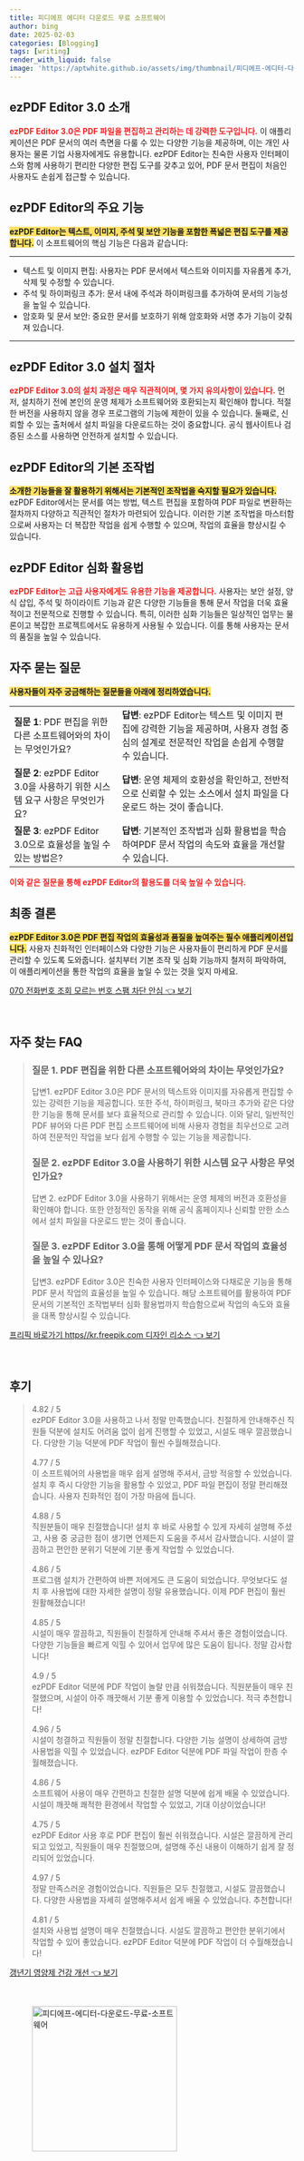 ```yaml
---
title: 피디에프 에디터 다운로드 무료 소프트웨어
author: bing
date: 2025-02-03
categories: [Blogging]
tags: [writing]
render_with_liquid: false
image: 'https://aptwhite.github.io/assets/img/thumbnail/피디에프-에디터-다운로드-무료-소프트웨어.webp'
---
```



<h2 id='ezPDF_Editor소개'>ezPDF Editor 3.0 소개</h2>

<p><b><span style="color: #ee2323;">ezPDF Editor 3.0은 PDF 파일을 편집하고 관리하는 데 강력한 도구입니다.</span></b> 이 애플리케이션은 PDF 문서의 여러 측면을 다룰 수 있는 다양한 기능을 제공하며, 이는 개인 사용자는 물론 기업 사용자에게도 유용합니다. ezPDF Editor는 친숙한 사용자 인터페이스와 함께 사용하기 편리한 다양한 편집 도구를 갖추고 있어, PDF 문서 편집이 처음인 사용자도 손쉽게 접근할 수 있습니다.</p>

<h2 id='ezPDF_Editor기능'>ezPDF Editor의 주요 기능</h2>

<p><b><span style="background-color: #ffe066;">ezPDF Editor는 텍스트, 이미지, 주석 및 보안 기능을 포함한 폭넓은 편집 도구를 제공합니다.</span></b> 이 소프트웨어의 핵심 기능은 다음과 같습니다:</p>

<hr />

<ul>
    <li>텍스트 및 이미지 편집: 사용자는 PDF 문서에서 텍스트와 이미지를 자유롭게 추가, 삭제 및 수정할 수 있습니다.</li>
    <li>주석 및 하이퍼링크 추가: 문서 내에 주석과 하이퍼링크를 추가하여 문서의 기능성을 높일 수 있습니다.</li>
    <li>암호화 및 문서 보안: 중요한 문서를 보호하기 위해 암호화와 서명 추가 기능이 갖춰져 있습니다.</li>
</ul>

<hr />

<h2 id='ezPDF_Editor설치절차'>ezPDF Editor 3.0 설치 절차</h2>

<p><b><span style="color: #ee2323;">ezPDF Editor 3.0의 설치 과정은 매우 직관적이며, 몇 가지 유의사항이 있습니다.</span></b> 먼저, 설치하기 전에 본인의 운영 체제가 소프트웨어와 호환되는지 확인해야 합니다. 적절한 버전을 사용하지 않을 경우 프로그램의 기능에 제한이 있을 수 있습니다. 둘째로, 신뢰할 수 있는 출처에서 설치 파일을 다운로드하는 것이 중요합니다. 공식 웹사이트나 검증된 소스를 사용하면 안전하게 설치할 수 있습니다.</p>

<h2 id='ezPDF_Editor기본조작법'>ezPDF Editor의 기본 조작법</h2>

<p><b><span style="background-color: #ffe066;">소개한 기능들을 잘 활용하기 위해서는 기본적인 조작법을 숙지할 필요가 있습니다.</span></b> ezPDF Editor에서는 문서를 여는 방법, 텍스트 편집을 포함하여 PDF 파일로 변환하는 절차까지 다양하고 직관적인 절차가 마련되어 있습니다. 이러한 기본 조작법을 마스터함으로써 사용자는 더 복잡한 작업을 쉽게 수행할 수 있으며, 작업의 효율을 향상시킬 수 있습니다.</p>

<h2 id='ezPDF_Editor심화활용법'>ezPDF Editor 심화 활용법</h2>

<p><b><span style="color: #ee2323;">ezPDF Editor는 고급 사용자에게도 유용한 기능을 제공합니다.</span></b> 사용자는 보안 설정, 양식 삽입, 주석 및 하이라이트 기능과 같은 다양한 기능들을 통해 문서 작업을 더욱 효율적이고 전문적으로 진행할 수 있습니다. 특히, 이러한 심화 기능들은 일상적인 업무는 물론이고 복잡한 프로젝트에서도 유용하게 사용될 수 있습니다. 이를 통해 사용자는 문서의 품질을 높일 수 있습니다.</p>

<h2 id='자주묻는질문'>자주 묻는 질문</h2>

<p><b><span style="background-color: #ffe066;">사용자들이 자주 궁금해하는 질문들을 아래에 정리하였습니다.</span></b></p>

<table>
    <tr>
        <td><b>질문 1</b>: PDF 편집을 위한 다른 소프트웨어와의 차이는 무엇인가요?</td>
        <td><b>답변</b>: ezPDF Editor는 텍스트 및 이미지 편집에 강력한 기능을 제공하며, 사용자 경험 중심의 설계로 전문적인 작업을 손쉽게 수행할 수 있습니다.</td>
    </tr>
    <tr>
        <td><b>질문 2</b>: ezPDF Editor 3.0을 사용하기 위한 시스템 요구 사항은 무엇인가요?</td>
        <td><b>답변</b>: 운영 체제의 호환성을 확인하고, 전반적으로 신뢰할 수 있는 소스에서 설치 파일을 다운로드 하는 것이 좋습니다.</td>
    </tr>
    <tr>
        <td><b>질문 3</b>: ezPDF Editor 3.0으로 효율성을 높일 수 있는 방법은?</td>
        <td><b>답변</b>: 기본적인 조작법과 심화 활용법을 학습하여PDF 문서 작업의 속도와 효율을 개선할 수 있습니다.</td>
    </tr>
</table>

<p><b><span style="color: #ee2323;">이와 같은 질문을 통해 ezPDF Editor의 활용도를 더욱 높일 수 있습니다.</span></b></p>

<h2 id='최종결론'>최종 결론</h2>

<p><b><span style="background-color: #ffe066;">ezPDF Editor 3.0은 PDF 편집 작업의 효율성과 품질을 높여주는 필수 애플리케이션입니다.</span></b> 사용자 친화적인 인터페이스와 다양한 기능은 사용자들이 편리하게 PDF 문서를 관리할 수 있도록 도와줍니다. 설치부터 기본 조작 및 심화 기능까지 철저히 파악하여, 이 애플리케이션을 통한 작업의 효율을 높일 수 있는 것을 잊지 마세요.</p>


<p><a class="click-button" title="070 전화번호 조회 모르는 번호 스팸 차단 안심" href="https://aptwhite.github.io/posts/070-%EC%A0%84%ED%99%94%EB%B2%88%ED%98%B8-%EC%A1%B0%ED%9A%8C-%EB%AA%A8%EB%A5%B4%EB%8A%94-%EB%B2%88%ED%98%B8-%EC%8A%A4%ED%8C%B8-%EC%B0%A8%EB%8B%A8-%EC%95%88%EC%8B%AC/" rel="dofollow">070 전화번호 조회 모르는 번호 스팸 차단 안심 👈 보기</a></p><br>
<h2 id='자주_찾는_FAQ'>자주 찾는 FAQ</h2>
<div itemscope="" itemtype="https://schema.org/FAQPage">
<blockquote>
<div itemscope="" itemprop="mainEntity" itemtype="https://schema.org/Question">
<h3 itemprop="name">질문 1. PDF 편집을 위한 다른 소프트웨어와의 차이는 무엇인가요?</h3>
<div itemscope="" itemprop="acceptedAnswer" itemtype="https://schema.org/Answer">
<span itemprop="text">
<p>답변1. ezPDF Editor 3.0은 PDF 문서의 텍스트와 이미지를 자유롭게 편집할 수 있는 강력한 기능을 제공합니다. 또한 주석, 하이퍼링크, 북마크 추가와 같은 다양한 기능을 통해 문서를 보다 효율적으로 관리할 수 있습니다. 이와 달리, 일반적인 PDF 뷰어와 다른 PDF 편집 소프트웨어에 비해 사용자 경험을 최우선으로 고려하여 전문적인 작업을 보다 쉽게 수행할 수 있는 기능을 제공합니다.</p>
</span>
</div>
</div>
<div itemscope="" itemprop="mainEntity" itemtype="https://schema.org/Question">
<h3 itemprop="name">질문 2. ezPDF Editor 3.0을 사용하기 위한 시스템 요구 사항은 무엇인가요?</h3>
<div itemscope="" itemprop="acceptedAnswer" itemtype="https://schema.org/Answer">
<span itemprop="text">
<p>답변 2. ezPDF Editor 3.0을 사용하기 위해서는 운영 체제의 버전과 호환성을 확인해야 합니다. 또한 안정적인 동작을 위해 공식 홈페이지나 신뢰할 만한 소스에서 설치 파일을 다운로드 받는 것이 좋습니다.</p>
</span>
</div>
</div>
<div itemscope="" itemprop="mainEntity" itemtype="https://schema.org/Question">
<h3 itemprop="name">질문 3. ezPDF Editor 3.0을 통해 어떻게 PDF 문서 작업의 효율성을 높일 수 있나요?</h3>
<div itemscope="" itemprop="acceptedAnswer" itemtype="https://schema.org/Answer">
<span itemprop="text">
<p>답변3. ezPDF Editor 3.0은 친숙한 사용자 인터페이스와 다채로운 기능을 통해 PDF 문서 작업의 효율성을 높일 수 있습니다. 해당 소프트웨어를 활용하여 PDF 문서의 기본적인 조작법부터 심화 활용법까지 학습함으로써 작업의 속도와 효율을 대폭 향상시킬 수 있습니다.</p>
</span>
</div>
</div>
</blockquote>
</div>
<p><a class="click-button" title="프리픽 바로가기 https//kr.freepik.com 디자인 리소스" href="https://aptwhite.github.io/posts/%ED%94%84%EB%A6%AC%ED%94%BD-%EB%B0%94%EB%A1%9C%EA%B0%80%EA%B8%B0-httpskr.freepik.com-%EB%94%94%EC%9E%90%EC%9D%B8-%EB%A6%AC%EC%86%8C%EC%8A%A4/" rel="dofollow">프리픽 바로가기 https//kr.freepik.com 디자인 리소스 👈 보기</a></p><br>
<h2 id='후기'>후기</h2>
<div itemscope itemtype="https://schema.org/Product">
  <blockquote>
  <div itemprop="review" itemscope itemtype="https://schema.org/Review">
      <div itemprop="reviewRating" itemscope itemtype="https://schema.org/Rating"> <span itemprop="ratingValue">4.82</span> / <span itemprop="bestRating">5</span> </div>
      <span itemprop="reviewBody">ezPDF Editor 3.0을 사용하고 나서 정말 만족했습니다. 친절하게 안내해주신 직원들 덕분에 설치도 어려움 없이 쉽게 진행할 수 있었고, 시설도 매우 깔끔했습니다. 다양한 기능 덕분에 PDF 작업이 훨씬 수월해졌습니다.</span>
  </div>
  <br>
  <div itemprop="review" itemscope itemtype="https://schema.org/Review">
      <div itemprop="reviewRating" itemscope itemtype="https://schema.org/Rating"> <span itemprop="ratingValue">4.77</span> / <span itemprop="bestRating">5</span> </div>
      <span itemprop="reviewBody">이 소프트웨어의 사용법을 매우 쉽게 설명해 주셔서, 금방 적응할 수 있었습니다. 설치 후 즉시 다양한 기능을 활용할 수 있었고, PDF 파일 편집이 정말 편리해졌습니다. 사용자 친화적인 점이 가장 마음에 듭니다.</span>
  </div>
  <br>
  <div itemprop="review" itemscope itemtype="https://schema.org/Review">
      <div itemprop="reviewRating" itemscope itemtype="https://schema.org/Rating"> <span itemprop="ratingValue">4.88</span> / <span itemprop="bestRating">5</span> </div>
      <span itemprop="reviewBody">직원분들이 매우 친절했습니다! 설치 후 바로 사용할 수 있게 자세히 설명해 주셨고, 사용 중 궁금한 점이 생기면 언제든지 도움을 주셔서 감사했습니다. 시설이 깔끔하고 편안한 분위기 덕분에 기분 좋게 작업할 수 있었습니다.</span>
  </div>
  <br>
  <div itemprop="review" itemscope itemtype="https://schema.org/Review">
      <div itemprop="reviewRating" itemscope itemtype="https://schema.org/Rating"> <span itemprop="ratingValue">4.86</span> / <span itemprop="bestRating">5</span> </div>
      <span itemprop="reviewBody">프로그램 설치가 간편하여 바쁜 저에게도 큰 도움이 되었습니다. 무엇보다도 설치 후 사용법에 대한 자세한 설명이 정말 유용했습니다. 이제 PDF 편집이 훨씬 원활해졌습니다!</span>
  </div>
  <br>
  <div itemprop="review" itemscope itemtype="https://schema.org/Review">
      <div itemprop="reviewRating" itemscope itemtype="https://schema.org/Rating"> <span itemprop="ratingValue">4.85</span> / <span itemprop="bestRating">5</span> </div>
      <span itemprop="reviewBody">시설이 매우 깔끔하고, 직원들이 친절하게 안내해 주셔서 좋은 경험이었습니다. 다양한 기능들을 빠르게 익힐 수 있어서 업무에 많은 도움이 됩니다. 정말 감사합니다!</span>
  </div>
  <br>
  <div itemprop="review" itemscope itemtype="https://schema.org/Review">
      <div itemprop="reviewRating" itemscope itemtype="https://schema.org/Rating"> <span itemprop="ratingValue">4.9</span> / <span itemprop="bestRating">5</span> </div>
      <span itemprop="reviewBody">ezPDF Editor 덕분에 PDF 작업이 놀랄 만큼 쉬워졌습니다. 직원분들이 매우 친절했으며, 시설이 아주 깨끗해서 기분 좋게 이용할 수 있었습니다. 적극 추천합니다!</span>
  </div>
  <br>
  <div itemprop="review" itemscope itemtype="https://schema.org/Review">
      <div itemprop="reviewRating" itemscope itemtype="https://schema.org/Rating"> <span itemprop="ratingValue">4.96</span> / <span itemprop="bestRating">5</span> </div>
      <span itemprop="reviewBody">시설이 청결하고 직원들이 정말 친절합니다. 다양한 기능 설명이 상세하여 금방 사용법을 익힐 수 있었습니다. ezPDF Editor 덕분에 PDF 파일 작업이 한층 수월해졌습니다.</span>
  </div>
  <br>
  <div itemprop="review" itemscope itemtype="https://schema.org/Review">
      <div itemprop="reviewRating" itemscope itemtype="https://schema.org/Rating"> <span itemprop="ratingValue">4.86</span> / <span itemprop="bestRating">5</span> </div>
      <span itemprop="reviewBody">소프트웨어 사용이 매우 간편하고 친절한 설명 덕분에 쉽게 배울 수 있었습니다. 시설이 깨끗해 쾌적한 환경에서 작업할 수 있었고, 기대 이상이었습니다!</span>
  </div>
  <br>
  <div itemprop="review" itemscope itemtype="https://schema.org/Review">
      <div itemprop="reviewRating" itemscope itemtype="https://schema.org/Rating"> <span itemprop="ratingValue">4.75</span> / <span itemprop="bestRating">5</span> </div>
      <span itemprop="reviewBody">ezPDF Editor 사용 후로 PDF 편집이 훨씬 쉬워졌습니다. 시설은 깔끔하게 관리되고 있었고, 직원들이 매우 친절했으며, 설명해 주신 내용이 이해하기 쉽게 잘 정리되어 있었습니다.</span>
  </div>
  <br>
  <div itemprop="review" itemscope itemtype="https://schema.org/Review">
      <div itemprop="reviewRating" itemscope itemtype="https://schema.org/Rating"> <span itemprop="ratingValue">4.97</span> / <span itemprop="bestRating">5</span> </div>
      <span itemprop="reviewBody">정말 만족스러운 경험이었습니다. 직원들은 모두 친절했고, 시설도 깔끔했습니다. 다양한 사용법을 자세히 설명해주셔서 쉽게 배울 수 있었습니다. 추천합니다!</span>
  </div>
  <br>
  <div itemprop="review" itemscope itemtype="https://schema.org/Review">
      <div itemprop="reviewRating" itemscope itemtype="https://schema.org/Rating"> <span itemprop="ratingValue">4.81</span> / <span itemprop="bestRating">5</span> </div>
      <span itemprop="reviewBody">설치와 사용법 설명이 매우 친절했습니다. 시설도 깔끔하고 편안한 분위기에서 작업할 수 있어 좋았습니다. ezPDF Editor 덕분에 PDF 작업이 더 수월해졌습니다!</span>
  </div>
  </blockquote>
</div>
<p><a class="click-button" title="갱년기 영양제 건강 개선" href="https://aptwhite.github.io/posts/%EA%B0%B1%EB%85%84%EA%B8%B0-%EC%98%81%EC%96%91%EC%A0%9C-%EA%B1%B4%EA%B0%95-%EA%B0%9C%EC%84%A0/" rel="dofollow">갱년기 영양제 건강 개선 👈 보기</a></p><br>
<figure class="image"><img src="https://aptwhite.github.io/assets/img/thumbnail/피디에프-에디터-다운로드-무료-소프트웨어.webp" alt="피디에프-에디터-다운로드-무료-소프트웨어" width="256" height="256"></figure>